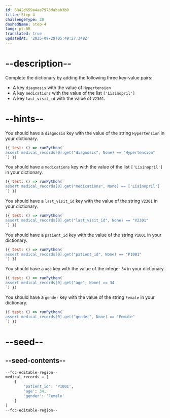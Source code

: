 ```yaml
---
id: 6842d659a4ae7973dabab3b0
title: Step 4
challengeType: 20
dashedName: step-4
lang: pt-BR
translated: true
updatedAt: '2025-09-29T05:49:27.348Z'
---
```


# --description--

Complete the dictionary by adding the following three key-value pairs:

- A key `diagnosis` with the value of `Hypertension`
- A key `medications` with the value of the list `['Lisinopril']`
- A key `last_visit_id` with the value of `V2301`.

# --hints--

You should have a `diagnosis` key with the value of the string `Hypertension` in your dictionary.

```js
({ test: () => runPython(`
assert medical_records[0].get("diagnosis", None) == "Hypertension"
`) })
```

You should have a `medications` key with the value of the list `['Lisinopril']` in your dictionary.

```js
({ test: () => runPython(`
assert medical_records[0].get("medications", None) == ['Lisinopril']
`) })
```

You should have a `last_visit_id` key with the value of the string `V2301` in your dictionary.

```js
({ test: () => runPython(`
assert medical_records[0].get("last_visit_id", None) == "V2301"
`) })
```

You should have a `patient_id` key with the value of the string `P1001` in your dictionary.

```js
({ test: () => runPython(`
assert medical_records[0].get("patient_id", None) == "P1001"
`) })
```

You should have a `age` key with the value of the integer `34` in your dictionary.

```js
({ test: () => runPython(`
assert medical_records[0].get("age", None) == 34
`) })
```

You should have a `gender` key with the value of the string `Female` in your dictionary.

```js
({ test: () => runPython(`
assert medical_records[0].get("gender", None) == "Female"
`) })
```

# --seed--

## --seed-contents--

```py
--fcc-editable-region--
medical_records = [
    {
        'patient_id': 'P1001',
        'age': 34,
        'gender': 'Female'
    }    
]
--fcc-editable-region--
```
